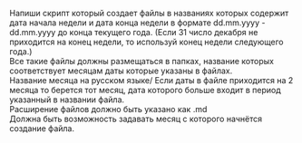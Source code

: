 Напиши скрипт который создает  файлы в названиях которых содержит дата начала недели и дата конца недели в формате dd.mm.yyyy - dd.mm.yyyy до конца текущего года. (Если 31 число декабря не приходится на конец недели, то используй конец недели следующего года.)  
Все такие файлы должны размещаться в папках, название которых соответствует месяцам даты которые указаны в файлах.  
Название месяца на русском языке/
Если даты в файле приходится на 2 месяца то берется тот месяц, дата которого больше входит в период указанный в названии файла.  
Расширение файлов должно быть указано как .md  
Должна быть возможность задавать месяц с которого начнётся создание файла.  
